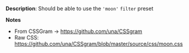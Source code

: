 __Description__: Should be able to use the `'moon'` `filter` preset

__Notes__

+ From CSSGram -> https://github.com/una/CSSgram
+ Raw CSS: https://github.com/una/CSSgram/blob/master/source/css/moon.css
